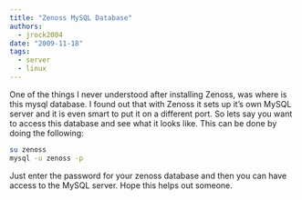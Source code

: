 ```yaml
---
title: "Zenoss MySQL Database"
authors:
  - jrock2004
date: "2009-11-18"
tags:
  - server
  - linux
---
```


One of the things I never understood after installing Zenoss, was where is this mysql database. I found out that with Zenoss it sets up it’s own MySQL server and it is even smart to put it on a different port. So lets say you want to access this database and see what it looks like. This can be done by doing the following:

```bash
su zenoss
mysql -u zenoss -p
```

Just enter the password for your zenoss database and then you can have access to the MySQL server. Hope this helps out someone.
